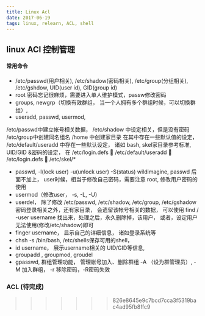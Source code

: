```yaml
---
title: Linux Acl
date: 2017-06-19
tags: linux, relearn, ACL, shell
---
```


linux ACl 控制管理
--------

#### 常用命令
  * /etc/passwd(用户相关), /etc/shadow(密码相关), /etc/group(分组相关), /etc/gshdow, UID(user id), GID(group id)
  * root 密码忘记很麻烦，需要进入单人维护模式，passw修改密码
  * groups, newgrp（切换有效群组， 当一个人拥有多个群组时候，可以切换群组）,
  * useradd, passwd, usermod,

  >
  /etc/passwd中建立帐号相关数据，
  /etc/shadow 中设定相关，但是没有密码
  /etc/group中创建同名组名
  /home 中创建家目录
    在其中存在一些默认值的设定， /etc/default/useradd 中存在一些默认设定， 诸如 bash, skel家目录参考标准,  UID/GID &密码的设定， 在 /etc/login.defs
  􏰀 /etc/default/useradd 􏰀
   /etc/login.defs
  􏰀 /etc/skel/*

  * passwd, -l(lock user) -u(unlock user) -S(status) wildimagine, passwd 后面不加上， user时候，相当于修改自己密码，需要注意 root, 修改用户密码的使用
  * usermod（修改user， -s, -L, -U）
  * userdel， 除了修改 /etc/passwd, /etc/shadow, /etc/group, /etc/gshadow 密码登录相关之外，还有家目录， 会遗留该帐号相关的数据， 可以使用 find / -user username 找出来，处理之后，永久删除掉，该用户， 或者，设定用户无法使用(修改/etc/shadow)即可  * finger username， 显示自己的详细信息， 诸如登录系统等  * chsh -s /bin/bash, /etc/shells保存可用的shell，  * id username， 展示username相关的 UID/GID等信息,  * groupadd , groupmod, groudel  * gpasswd, 群组管理功能， 管理帐号加入、删除群组 -A （设为群管理员）, -M 加入群组， -r 移除密码，-R密码失效###  ACL (待完成)
>>>>>>> 826e8645e9c7bcd7cca3f5319bac4ad95fb8ffc9
